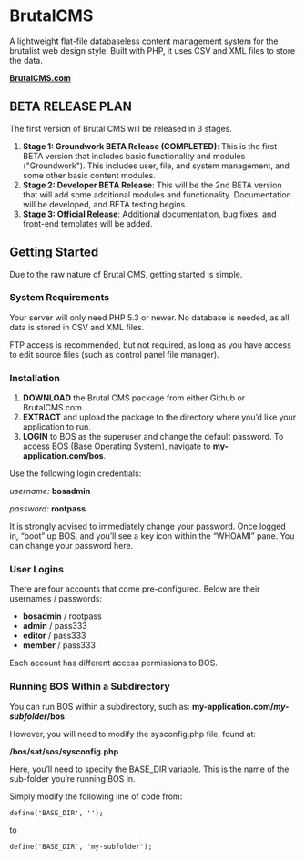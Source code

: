 # BrutalCMS
A lightweight flat-file databaseless content management system for the brutalist web design style. Built with PHP, it uses CSV and XML files to store the data.

**[BrutalCMS.com](https://www.brutalcms.com)**

## BETA RELEASE PLAN
The first version of Brutal CMS will be released in 3 stages.

1. **Stage 1: Groundwork BETA Release (COMPLETED)**: This is the first BETA version that includes basic functionality and modules ("Groundwork"). This includes user, file, and system management, and some other basic content modules. 
2. **Stage 2: Developer BETA Release**: This will be the 2nd BETA version that will add some additional modules and functionality. Documentation will be developed, and BETA testing begins. 
3. **Stage 3: Official Release**: Additional documentation, bug fixes, and front-end templates will be added.

## Getting Started
Due to the raw nature of Brutal CMS, getting started is simple.

### System Requirements 
Your server will only need PHP 5.3 or newer. No database is needed, as all data is stored in CSV and XML files. 

FTP access is recommended, but not required, as long as you have access to edit source files (such as control panel file manager). 

### Installation
1. **DOWNLOAD** the Brutal CMS package from either Github or BrutalCMS.com. 
2. **EXTRACT** and upload the package to the directory where you’d like your application to run.
3. **LOGIN** to BOS as the superuser and change the default password. To access BOS (Base Operating System), navigate to **my-application.com/bos**. 

Use the following login credentials: 

*username:* **bosadmin**

*password:* **rootpass**

It is strongly advised to immediately change your password. Once logged in, “boot” up BOS, and you’ll see a key icon within the “WHOAMI” pane. You can change your password here.

### User Logins
There are four accounts that come pre-configured. Below are their usernames / passwords:
- **bosadmin** / rootpass
- **admin** / pass333
- **editor** / pass333
- **member** / pass333

Each account has different access permissions to BOS. 

### Running BOS Within a Subdirectory
You can run BOS within a subdirectory, such as: **my-application.com/*my-subfolder*/bos**.

However, you will need to modify the sysconfig.php file, found at:

**/bos/sat/sos/sysconfig.php**

Here, you’ll need to specify the BASE_DIR variable. This is the name of the sub-folder you’re running BOS in.

Simply modify the following line of code from: 

```
define('BASE_DIR', '');
```
to 
```
define('BASE_DIR', 'my-subfolder');
```
